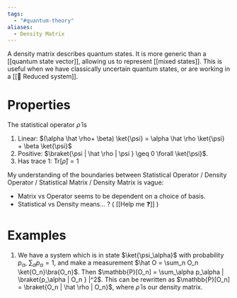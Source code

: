 ```yaml
---
tags:
  - "#quantum-theory"
aliases:
  - Density Matrix
---
```

A density matrix describes quantum states. It is more generic than a [[quantum state vector]], allowing us to represent [[mixed states]]. This is useful when we have classically uncertain quantum states, or are working in a [[📘 Reduced system]].

# Properties
The statistical operator $\hat \rho$ is
1. Linear: $(\alpha \hat \rho+ \beta) \ket{\psi} = \alpha \hat \rho \ket{\psi} + \beta \ket{\psi}$
2. Positive: $\braket{\psi | \hat \rho | \psi } \geq 0 \forall \ket{\psi}$.
3. Has trace 1: $\mathrm{Tr}[\hat \rho] = 1$ 

My understanding of the boundaries between Statistical Operator / Density Operator / Statistical Matrix / Density Matrix is vague:
- Matrix vs Operator seems to be dependent on a choice of basis.
- Statistical vs Density means... ? ( [[Help me ❓]] )
# Examples
1. We have a system which is in state $\ket{\psi_\alpha}$ with probability $p_\alpha$, $\sum_{\alpha} p_\alpha = 1$, and make a measurement $\hat O = \sum_n O_n \ket{O_n}\bra{O_n}$. Then $\mathbb{P}[O_n] = \sum_\alpha p_\alpha | \braket{p_\alpha | O_n } |^2$. This can be rewritten as $\mathbb{P}[O_n] = \braket{O_n | \hat \rho | O_n}$, where $\hat \rho$ is our density matrix.